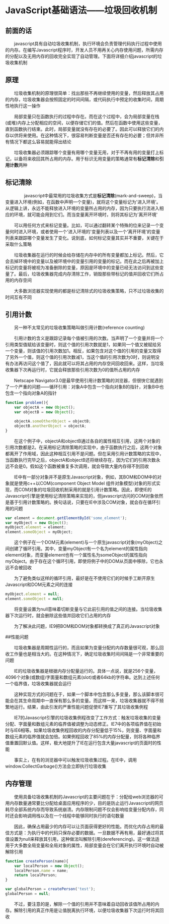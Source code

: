 ﻿# JavaScript基础语法——垃圾回收机制

## 前面的话

　　javascript具有自动垃圾收集机制，执行环境会负责管理代码执行过程中使用的内存。在编写Javascript程序时，开发人员不用再关心内存使用问题，所需内存的分配以及无用内存的回收完全实现了自动管理。下面将详细介绍javascript的垃圾收集机制

## 原理

　　垃圾收集机制的原理很简单：找出那些不再继续使用的变量，然后释放其占用的内存，垃圾收集器会按照固定的时间间隔，或代码执行中预定的收集时间，周期性地执行这一操作

　　局部变量只在函数执行的过程中存在。而在这个过程中，会为局部变量在栈(或堆)内存上分配相应的空间，以便存储它们的值。然后在函数中使用这些变量，直到函数执行结束。此时，局部变量就没有存在的必要了。因此可以释放它们的内存以供将来使用。在这种情况下，很容易判断变量是否还有存在的必要；但并非所有情况下都这么容易就能得出结论

　　垃圾收集器必须跟踪哪个变量有用哪个变量无用，对于不再有用的变量打上标记，以备将来收回其所占用的内存。用于标识无用变量的策略通常有**标记清除**和**引用计数**两种


## 标记清除
　　
　　javascript中最常用的垃圾收集方式是**标记清除**(mark-and-sweep)，当变量进入环境(例如，在函数中声明一个变量)，就将这个变量标记为'进入环境'。从逻辑上讲，永远不能释放进入环境的变量所占用的内存，因为只要执行流进入相应的环境，就可能会用到它们。而当变量离开环境时，则将其标记为'离开环境'

　　可以用任何方式来标记变量。比如，可以通过翻转某个特殊的位来记录一个变量何时进入环境，或者使用一个'进入环境的'变量列表以及一个'离开环境'的变量列表来跟踪哪个变量发生了变化。说到底，如何标记变量其实并不重要，关键在于采取什么策略

　　垃圾收集器在运行的时候会给存储在内存中的所有变量都加上标记。然后，它会去掉环境中的变量以及被环境中的变量引用的变量的标记。而在此之后再被加上标记的变量将被视为准备删除的变量，原因是环境中的变量已经无法访问到这些变量了。最后，垃圾收集器完成内存清除工作，销毁那些带标记的值并回收它们所占用的内存空间

　　大多数浏览器实现使用的都是标记清除式的垃圾收集策略，只不过垃圾收集的时间互有不同



## 引用计数

　　另一种不太常见的垃圾收集策略叫做引用计数(reference counting)

　　引用计数的含义是跟踪记录每个值被引用的次数。当声明了一个变量并将一个引用类型值赋给该变量时，则这个值的引用次数就是1，如果同一个值又被赋给另一个变量，则该值的引用次数加1。相反，如果包含对这个值的引用的变量又取得了另外一个值，则这个值的引用次数减1，当这个值的引用次数为0时，则说明没有办法再访问这个值了，因此就可以将其占用的内存空间回收回来。这样，当垃圾收集器下次再运行时，它就会释放那些引用次数为0的值所占用的内存

　　Netscape Navigator3.0是最早使用引用计数策略的浏览器，但很快它就遇到了一个严重的问题——循环引用：对象A中包含一个指向对象B的指针，对象B中也包含一个指向对象A的指针

```javascript
function problem(){
    var objectA = new Object();
    var objectB = new Object();

    objectA.someOtherObject = objectB;
    objectB.anotherObject = objectA;
}
```

　　在这个例子中，objectA和objectB通过各自的属性相互引用，这两个对象的引用次数都是2。在采用标记清除策略的实现中，由于函数执行之后，这两个对象都离开了作用域，因此这种相互引用不是问题。但在采用引用计数策略的实现中，当函数执行完毕之后，objectA和objectB还将继续存在，因为它们的引用次数永远不会是0。假如这个函数被重复多次调用，就会导致大量内存得不到回收

　　IE中有一部分对象并不是原生Javascript对象，例如，其BOM和DOM中的对象就是使用c++以COM(component Object Model 组件对象模型)对象的形式实现，而COM对象的垃圾回收机制采用的就是引用计数策略。因此，即使IE的Javascript引擎是使用标记清除策略来实现的，但javascript访问的COM对象依然是基于引用计数策略的。换句话说，只要在IE中涉及COM对象，就会存在循环引用的问题

```javascript
var element = document.getElementById('some_element');
var myObject = new Object();
myObject.element = element;
element.someObject = myObject;
```

　　这个例子在一个DOM元素(element)与一个原生javascript对象(myObject)之间创建了循环引用。其中，变量myObject有一个名为element的属性指向element对象，而变量element也有一个属性名为someObject的属性指向myObject。由于存在这个循环引用，即使将例子中的DOM从页面中移除，它也永远不会被回收

　　为了避免类似这样的循环引用，最好是在不使用它们的时候手工断开原生Javascript和DOM元素之间的连接

```javascript
myObject.element = null;
element.someObject = null;
```

　　将变量设置为null意味着切断变量与它此前引用的值之间的连接。当垃圾收集器下次运行时，就会删除这些值并回收它们占用的内存

　　为了解决此问题，IE9把BOM和DOM对象都转换成了真正的Javascript对象

##性能问题

　　垃圾收集器是周期性运行的，而且如果为变量分配的内存数量很可观，那么回收工作量也是相当大的。在这种情况下，确定垃圾收集时间间隔是一个非常重要的问题

　　IE的垃圾收集器是根据内存分配量运行的。具体一点说，就是256个变量，4096个对象(或数组)字面量和数组元素(slot)或者64kb的字符串。达到上述任何一个临界值，垃圾收集器就会运行

　　这种实现方式的问题在于，如果一个脚本中包含那么多变量，那么该脚本很可能会在其生命周期中一直保有那么多的变量。而这样一来，垃圾收集器就不得不频繁地运行。结果，由此引发的严重性能问题促使IE7重写了其垃圾收集例程

　　IE7的Javascript引擎的垃圾收集例程改变了工作方式：触发垃圾收集的变量分配、字面量和数组元素的临界值被调整为动态修正。IE7中的各项临界值在初始时与IE6相等。如果垃圾收集例程回收的内存分配量低于15%，则变量、字面量和数组元素的临界值就会加倍。如果例程回收了85%的内存分配量，则将各种临界值重置回默认值。这样，极大地提升了IE在运行包含大量javascript的页面时的性能

　　事实上，在有的浏览器中可以触发垃圾收集过程。在IE中，调用window.CollectGarbage()方法会立即执行垃圾收集


## 内存管理

　　使用具备垃圾收集机制的Javascript的主要问题在于：分配给web浏览器的可用内存数量通常要比分配给桌面应用程序的少，目的是防止运行Javascript的网页耗尽全部系统内存而导致系统崩溃。内存限制问题不仅会影响给变量分配内存，同时还会影响调用栈以及在一个线程中能够同时执行的语句数量

　　因此，确保占用最少的内存可以让页面获得更好的性能。而优化内存占用的最佳方式是：为执行中的代码只保存必要的数据。一旦数据不再有用，最好通过将其值设置为null来释放其引用，这种做法叫解除引用(dereferencing)。这一做法适用于大多数全局变量和全局对象的属性，局部变量会在它们离开执行环境时自动被解除引用

```javascript
function createPerson(name){
    var localPerson = new Object();
    localPerson.name = name;
    return localPerson;
}

var globalPerson = createPerson('test');
globalPerson = null;
```

　　不过，要注意的是，解除一个值的引用并不意味着自动回收该值所占用的内存。解除引用的真正作用是让值脱离执行环境，以便垃圾收集器下次运行时将其回收




